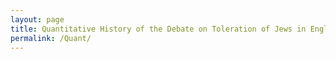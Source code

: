 ```yaml
---
layout: page
title: Quantitative History of the Debate on Toleration of Jews in England
permalink: /Quant/
---
```

